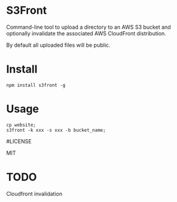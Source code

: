 S3Front
=======
Command-line tool to upload a directory to an AWS S3 bucket and optionally invalidate the associated AWS CloudFront distribution.

By default all uploaded files will be public.

# Install
```
npm install s3front -g
```

# Usage
```
cp website;
s3front -k xxx -s xxx -b bucket_name; 
```
#LICENSE

MIT

# TODO
Cloudfront invalidation

